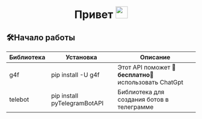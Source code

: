 <h1 align="center">Привет <img src="https://github.com/blackcater/blackcater/raw/main/images/Hi.gif" height="32"/></h1> 
<h2>🛠️Начало работы</h2>
<table>
<thead>
<tr>
<th>Библиотека</th>
<th>Установка</th>
<th>Описание</th>
</tr>
</thead>
<tbody>
<tr>
<td>g4f</td>
<td>pip install -U g4f</td>
<td>Этот API поможет 💸<b>бесплатно</b>💸 использовать ChatGpt</td>
</tr>
<tr>
<td>telebot</td>
<td>pip install pyTelegramBotAPI</td>
<td>Библиотека для создания ботов в телеграмме</td>
</tr>
</table>
